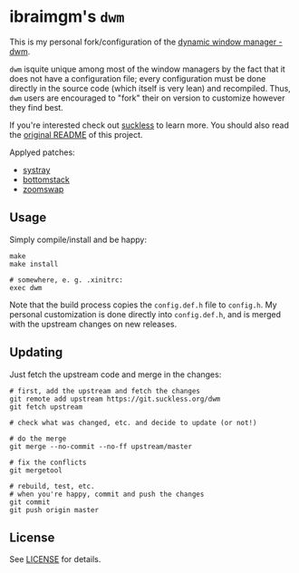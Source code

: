 # ibraimgm's `dwm`

This is my personal fork/configuration of the [dynamic window manager - dwm](https://dwm.suckless.org).

`dwm` isquite unique among most of the window managers by the fact that it does not have a configuration
file; every configuration must be done directly in the source code (which itself is very lean) and recompiled.
Thus, `dwm` users are encouraged to "fork" their on version to customize however they find best.

If you're interested check out [suckless](https://suckless.org) to learn more. You should also read the
[original README](README) of this project.

Applyed patches:
- [systray](https://dwm.suckless.org/patches/systray/)
- [bottomstack](https://dwm.suckless.org/patches/bottomstack/)
- [zoomswap](https://dwm.suckless.org/patches/zoomswap/)

## Usage

Simply compile/install and be happy:

```
make
make install

# somewhere, e. g. .xinitrc:
exec dwm
```

Note that the build process copies the `config.def.h` file to `config.h`. My personal customization is done
directly into `config.def.h`, and is merged with the upstream changes on new releases.

## Updating

Just fetch the upstream code and merge in the changes:

```
# first, add the upstream and fetch the changes
git remote add upstream https://git.suckless.org/dwm
git fetch upstream

# check what was changed, etc. and decide to update (or not!)

# do the merge
git merge --no-commit --no-ff upstream/master

# fix the conflicts
git mergetool

# rebuild, test, etc.
# when you're happy, commit and push the changes
git commit
git push origin master
```

## License

See [LICENSE](LICENSE) for details.